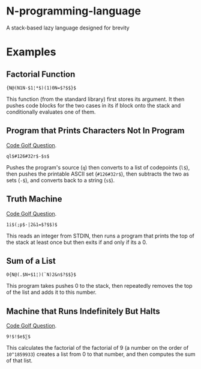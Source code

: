 # N-programming-language
A stack-based lazy language designed for brevity

# Examples

## Factorial Function

```N
{N@(N1N-$1¦*$)(1)0N=$?$$}$
```

This function (from the standard library) first stores its argument. It then pushes code blocks for the two cases in its if block onto the stack and conditionally evaluates one of them.

## Program that Prints Characters Not In Program

[Code Golf Question](http://codegolf.stackexchange.com/questions/12368/print-every-character-your-program-doesnt-have/12373).

```N
ql$#126#32r$-$s$
```

Pushes the program's source (`q`) then converts to a list of codepoints (`l$`), then pushes the printable ASCII set (`#126#32r$`), then subtracts the two as sets (`-$`), and converts back to a string (`s$`).

## Truth Machine

[Code Golf Question](http://codegolf.stackexchange.com/questions/62732/implement-a-truth-machine).

```N
1i$(;p$·|2&1=$?$$)$
```

This reads an integer from STDIN, then runs a program that prints the top of the stack at least once but then exits if and only if its a 0.

## Sum of a List

```N
0{N@(.$N+$1¦)(`N)2&n$?$$}$
```

This program takes pushes 0 to the stack, then repeatedly removes the top of the list and adds it to this number.

## Machine that Runs Indefinitely But Halts

[Code Golf Question](http://codegolf.stackexchange.com/questions/36747/if-a-program-terminates-and-there-is-no-one-to-see-it-does-it-halt).

```N
9!$!$e$∑$
```

This calculates the factorial of the factorial of 9 (a number on the order of `10^1859933`) creates a list from 0 to that number, and then computes the sum of that list.
